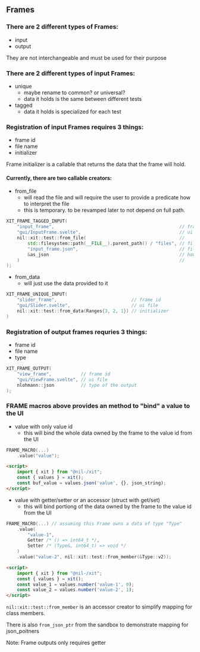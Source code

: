 ## Frames

### There are 2 different types of Frames:
- input
- output

They are not interchangeable and must be used for their purpose

### There are 2 different types of input Frames:
- unique
    - maybe rename to common? or universal?
    - data it holds is the same between different tests
- tagged
    - data it holds is specialized for each test

### Registration of input Frames requires 3 things:
- frame id
- file name
- initializer

Frame initializer is a callable that returns the data that the frame will hold.
#### Currently, there are two callable creators:
- from_file
    - will read the file and will require the user to provide a predicate how to interpret the file
    - this is temporary. to be revamped later to not depend on full path.

```cpp
XIT_FRAME_TAGGED_INPUT(
    "input_frame",                                               // frame id
    "gui/InputFrame.svelte",                                     // ui file
    nil::xit::test::from_file(                                   //
        std::filesystem::path(__FILE__).parent_path() / "files", // file path
        "input_frame.json",                                      // file to load
        &as_json                                                 // how to interpret the file
    )                                                            //
);
```

- from_data
    - will just use the data provided to it

```cpp
XIT_FRAME_UNIQUE_INPUT(
    "slider_frame",                            // frame id
    "gui/Slider.svelte",                       // ui file
    nil::xit::test::from_data(Ranges{3, 2, 1}) // initializer
)
```

### Registration of output frames requries 3 things:
- frame id
- file name
- type

```cpp
XIT_FRAME_OUTPUT(
    "view_frame",           // frame id
    "gui/ViewFrame.svelte", // ui file
    nlohmann::json          // type of the output
);
```

### FRAME macros above provides an method to "bind" a value to the UI

- value with only value id
    - this will bind the whole data owned by the frame to the value id from the UI

```cpp
FRAME_MACRO(...)
    .value("value");
```

```html
<script>
    import { xit } from "@nil-/xit";
    const { values } = xit();
    const buf_value = values.json('value', {}, json_string);
</script>
```

- value with getter/setter or an accessor (struct with get/set)
    - this will bind portiong of the data owned by the frame to the value id from the UI

```cpp
FRAME_MACRO(...) // assuming this Frame owns a data of type "Type"
    .value(
        "value-1",
        Getter /* () => int64_t */,
        Setter /* (Type&, int64_t) => void */
    )
    .value("value-2", nil::xit::test::from_member(&Type::v2));
```

```html
<script>
    import { xit } from "@nil-/xit";
    const { values } = xit();
    const value_1 = values.number('value-1', 0);
    const value_2 = values.number('value-2', 1);
</script>
```

`nil::xit::test::from_member` is an accessor creator to simplify mapping for class members.

There is also `from_json_ptr` from the sandbox to demonstrate mapping for json_poitners

Note: Frame outputs only requires getter
